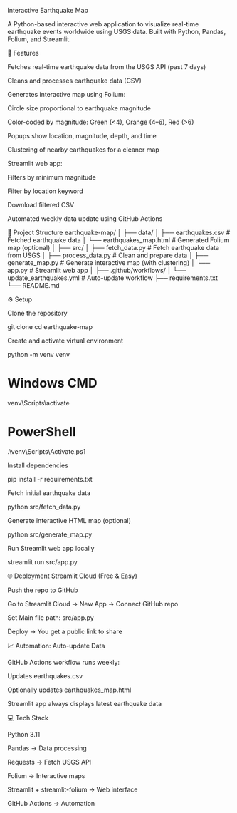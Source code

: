 Interactive Earthquake Map

A Python-based interactive web application to visualize real-time earthquake events worldwide using USGS data. Built with Python, Pandas, Folium, and Streamlit.

📌 Features

Fetches real-time earthquake data from the USGS API (past 7 days)

Cleans and processes earthquake data (CSV)

Generates interactive map using Folium:

Circle size proportional to earthquake magnitude

Color-coded by magnitude: Green (<4), Orange (4–6), Red (>6)

Popups show location, magnitude, depth, and time

Clustering of nearby earthquakes for a cleaner map

Streamlit web app:

Filters by minimum magnitude

Filter by location keyword

Download filtered CSV

Automated weekly data update using GitHub Actions

📂 Project Structure
earthquake-map/
│
├── data/
│   ├── earthquakes.csv          # Fetched earthquake data
│   └── earthquakes_map.html     # Generated Folium map (optional)
│
├── src/
│   ├── fetch_data.py            # Fetch earthquake data from USGS
│   ├── process_data.py          # Clean and prepare data
│   ├── generate_map.py          # Generate interactive map (with clustering)
│   └── app.py                   # Streamlit web app
│
├── .github/workflows/
│   └── update_earthquakes.yml  # Auto-update workflow
├── requirements.txt
└── README.md

⚙️ Setup

Clone the repository

git clone <your-repo-url>
cd earthquake-map


Create and activate virtual environment

python -m venv venv
# Windows CMD
venv\Scripts\activate
# PowerShell
.\venv\Scripts\Activate.ps1


Install dependencies

pip install -r requirements.txt


Fetch initial earthquake data

python src/fetch_data.py


Generate interactive HTML map (optional)

python src/generate_map.py


Run Streamlit web app locally

streamlit run src/app.py

🌐 Deployment
Streamlit Cloud (Free & Easy)

Push the repo to GitHub

Go to Streamlit Cloud
 → New App → Connect GitHub repo

Set Main file path: src/app.py

Deploy → You get a public link to share

📈 Automation: Auto-update Data

GitHub Actions workflow runs weekly:

Updates earthquakes.csv

Optionally updates earthquakes_map.html

Streamlit app always displays latest earthquake data

💻 Tech Stack

Python 3.11

Pandas → Data processing

Requests → Fetch USGS API

Folium → Interactive maps

Streamlit + streamlit-folium → Web interface

GitHub Actions → Automation